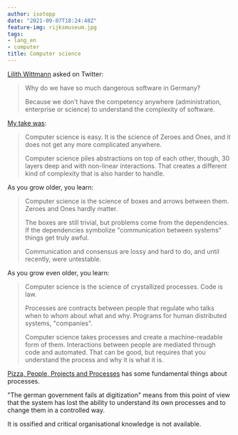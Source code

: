 ```yaml
---
author: isotopp
date: "2021-09-07T18:24:48Z"
feature-img: rijksmuseum.jpg
tags:
- lang_en
- computer
title: Computer science
---
```


[Lilith Wittmann](https://twitter.com/LilithWittmann/status/1435135620658122752) asked on Twitter:

> Why do we have so much dangerous software in Germany?
>
> Because we don't have the competency anywhere (administration, enterprise or science) to understand the complexity of software.

[My take was](https://twitter.com/isotopp/status/1435141131285762052):

> Computer science is easy.
> It is the science of Zeroes and Ones, and it does not get any more complicated anywhere.
>
> Computer science piles abstractions on top of each other, though, 30 layers deep and with non-linear interactions.
> That creates a different kind of complexity that is also harder to handle.

As you grow older, you learn:

> Computer science is the science of boxes and arrows between them.
> Zeroes and Ones hardly matter.
>
> The boxes are still trivial, but problems come from the dependencies.
> If the dependencies symbolize "communication between systems" things get truly awful.
>
> Communication and consensus are lossy and hard to do, and until recently, were untestable.

As you grow even older, you learn:

> Computer science is the science of crystallized processes.
> Code is law.
>
> Processes are contracts between people that regulate who talks when to whom about what and why.
> Programs for human distributed systems, "companies".
>
> Computer science takes processes and create a machine-readable form of them.
> Interactions between people are mediated through code and automated.
> That can be good, but requires that you understand the process and why it is what it is.

[Pizza, People, Projects and Processes](../2020-06-15-pizza-people-projects-and-processes) has some fundamental things about processes.

"The german government fails at digitization" means from this point of view that the system has lost the ability to understand its own processes and to change them in a controlled way.

It is ossified and critical organisational knowledge is not available.
